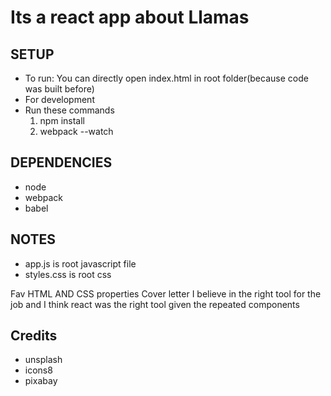 # Its a react app about Llamas

## SETUP
- To run: You can directly open index.html in root folder(because code was built before)
- For development
- Run these commands 
	1. npm install
	2. webpack --watch

## DEPENDENCIES
- node
- webpack
- babel

## NOTES
* app.js is root javascript file
* styles.css is root css


Fav HTML AND CSS properties
Cover letter
I believe in the right tool for the job and I think react was the right tool given the repeated components


## Credits

* unsplash
* icons8
* pixabay